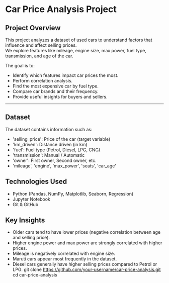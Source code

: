 # Car Price Analysis Project

## Project Overview
This project analyzes a dataset of used cars to understand factors that influence and affect selling prices.  
We explore features like mileage, engine size, max power, fuel type, transmission, and age of the car.  

The goal is to:
- Identify which features impact car prices the most.
- Perform correlation analysis.
- Find the most expensive car by fuel type.
- Compare car brands and their frequency.
- Provide useful insights for buyers and sellers.

---

## Dataset
The dataset contains information such as:
- 'selling_price': Price of the car (target variable)  
- 'km_driven': Distance driven (in km)  
- 'fuel': Fuel type (Petrol, Diesel, LPG, CNG)  
- 'transmission': Manual / Automatic  
- 'owner': First owner, Second owner, etc.  
- 'mileage', 'engine', 'max_power', 'seats', 'car_age'


## Technologies Used
- Python (Pandas, NumPy, Matplotlib, Seaborn, Regression)
- Jupyter Notebook
- Git & GitHub

## Key Insights
- Older cars tend to have lower prices (negative correlation between age and selling price).  
- Higher engine power and max power are strongly correlated with higher prices.  
- Mileage is negatively correlated with engine size.  
- Maruti cars appear most frequently in the dataset.  
- Diesel cars generally have higher selling prices compared to Petrol or LPG. 
   git clone https://github.com/your-username/car-price-analysis.git
   cd car-price-analysis
